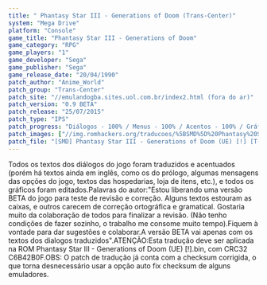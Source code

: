 ```yaml
---
title: " Phantasy Star III - Generations of Doom (Trans-Center)"
system: "Mega Drive"
platform: "Console"
game_title: "Phantasy Star III - Generations of Doom"
game_category: "RPG"
game_players: "1"
game_developer: "Sega"
game_publisher: "Sega"
game_release_date: "20/04/1990"
patch_author: "Anime_World"
patch_group: "Trans-Center"
patch_site: "//emulandogba.sites.uol.com.br/index2.html (fora do ar)"
patch_version: "0.9 BETA"
patch_release: "25/07/2015"
patch_type: "IPS"
patch_progress: "Diálogos - 100% / Menus - 100% / Acentos - 100% / Gráficos - 100%"
patch_images: ["//img.romhackers.org/traducoes/%5BSMD%5D%20Phantasy%20Star%20III%20-%20Generations%20of%20Doom%20-%20Trans-Center%20-%201.png","//img.romhackers.org/traducoes/%5BSMD%5D%20Phantasy%20Star%20III%20-%20Generations%20of%20Doom%20-%20Trans-Center%20-%202.png","//img.romhackers.org/traducoes/%5BSMD%5D%20Phantasy%20Star%20III%20-%20Generations%20of%20Doom%20-%20Trans-Center%20-%203.png"]
patch_file: "[SMD] Phantasy Star III - Generations of Doom (UE) [!] [T-BR] [T-Anime_World G-Trans-Center] [V-0.9 BETA A-2015].zip"
---
```

Todos os textos dos diálogos do jogo foram traduzidos e acentuados (porém há textos ainda em inglês, como os do prólogo, algumas mensagens das opções do jogo, textos das hospedarias, loja de itens, etc.), e todos os gráficos foram editados.Palavras do autor:"Estou liberando uma versão BETA do jogo para teste de revisão e correção. Alguns textos estouram as caixas, e outros carecem de correção ortográfica e gramatical. Gostaria muito da colaboração de todos para finalizar a revisão. (Não tenho condições de fazer sozinho, o trabalho me consome muito tempo).Fiquem à vontade para dar sugestões e colaborar.A versão BETA vai apenas com os textos dos dialogos traduzidos".ATENÇÃO:Esta tradução deve ser aplicada na ROM Phantasy Star III - Generations of Doom (UE) [!].bin, com CRC32 C6B42B0F.OBS: O patch de tradução já conta com a checksum corrigida, o que torna desnecessário usar a opção auto fix checksum de alguns emuladores.